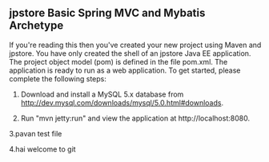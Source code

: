 jpstore Basic Spring MVC and Mybatis Archetype
--------------------------------------------------------------------------------
If you're reading this then you've created your new project using Maven and
jpstore.  You have only created the shell of an jpstore Java EE
application.  The project object model (pom) is defined in the file pom.xml.
The application is ready to run as a web application.
To get started, please complete the following steps:

1. Download and install a MySQL 5.x database from 
   http://dev.mysql.com/downloads/mysql/5.0.html#downloads.

2. Run "mvn jetty:run" and view the application at http://localhost:8080.

3.pavan test file

4.hai welcome to git

